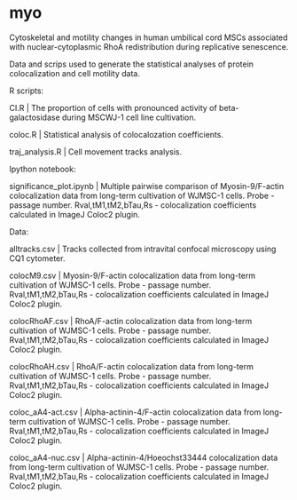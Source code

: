# myo

Cytoskeletal and motility changes in human umbilical cord MSCs associated with nuclear-cytoplasmic RhoА redistribution during replicative senescence.

Data and scrips used to generate the statistical analyses of protein colocalization and cell motility data.


R scripts:

CI.R | The proportion of cells with pronounced activity of beta-galactosidase during MSCWJ-1 cell line cultivation.

coloc.R | Statistical analysis of colocalozation coefficients.

traj_analysis.R | Cell movement tracks analysis.


Ipython notebook:

significance_plot.ipynb | Multiple pairwise comparison of Myosin-9/F-actin colocalization data from long-term cultivation of WJMSC-1 cells.
                          Probe - passage number. 
                          Rval,tM1,tM2,bTau,Rs - colocalization coefficients calculated in ImageJ Coloc2 plugin.


Data:

alltracks.csv | Tracks collected from intravital confocal microscopy using CQ1 cytometer.

colocM9.csv | Myosin-9/F-actin colocalization data from long-term cultivation of WJMSC-1 cells. Probe - passage number.  Rval,tM1,tM2,bTau,Rs - colocalization coefficients calculated in ImageJ Coloc2 plugin.

colocRhoAF.csv | RhoA/F-actin colocalization data from long-term cultivation of WJMSC-1 cells. Probe - passage number. Rval,tM1,tM2,bTau,Rs - colocalization coefficients calculated in ImageJ Coloc2 plugin.

colocRhoAH.csv | RhoA/F-actin colocalization data from long-term cultivation of WJMSC-1 cells. Probe - passage number. Rval,tM1,tM2,bTau,Rs - colocalization coefficients calculated in ImageJ Coloc2 plugin.

coloc_aA4-act.csv | Alpha-actinin-4/F-actin colocalization data from long-term cultivation of WJMSC-1 cells. Probe - passage number. Rval,tM1,tM2,bTau,Rs - colocalization coefficients calculated in ImageJ Coloc2 plugin.

coloc_aA4-nuc.csv | Alpha-actinin-4/Hoeochst33444 colocalization data from long-term cultivation of WJMSC-1 cells. Probe - passage number. Rval,tM1,tM2,bTau,Rs - colocalization coefficients calculated in ImageJ Coloc2 plugin.
